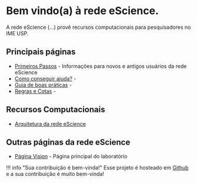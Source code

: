 # Bem vindo(a) à rede eScience.

A rede eScience (...) provê recursos computacionais para pesquisadores no IME USP.  

## Principais páginas
* [Primeiros Passos](getting-started.md) - Informações para novos e antigos usuários da rede eScience
* [Como conseguir ajuda?](getting-started.md) - 
* [Guia de boas práticas](best-practices.md) - 
* [Regras e Cotas](rules.md) - 

## Recursos Computacionais
* [Arquitetura da rede eScience](architecture.md)

## Outras páginas da rede eScience
* [Página Vision](http://vision.ime.usp.br/) - Página principal do laboratório


!!! info "Sua contribuição é bem-vinda!"
    Esse projeto é hosteado em [Github](https://github.com/lucasmsobrinho/docs-escience) e a sua contribuição é muito bem-vinda!
